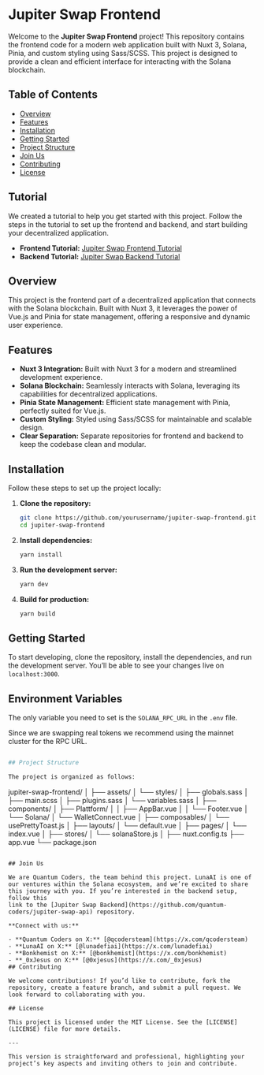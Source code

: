 # Jupiter Swap Frontend

Welcome to the **Jupiter Swap Frontend** project! This repository contains the frontend code for a modern web application built with Nuxt 3, Solana, Pinia, and custom styling using Sass/SCSS. This project is designed to provide a clean and efficient interface for interacting with the Solana blockchain.

## Table of Contents

- [Overview](#overview)
- [Features](#features)
- [Installation](#installation)
- [Getting Started](#getting-started)
- [Project Structure](#project-structure)
- [Join Us](#join-us)
- [Contributing](#contributing)
- [License](#license)

## Tutorial

We created a tutorial to help you get started with this project. Follow the steps in the tutorial to set up the frontend and backend, and start building your decentralized application.

- **Frontend Tutorial:** [Jupiter Swap Frontend Tutorial](https://medium.com/@0xjesus/build-your-solana-swap-dapp-with-vue-js-e363f5956a69)
- **Backend Tutorial:** [Jupiter Swap Backend Tutorial](https://medium.com/@0xjesus/building-a-solana-swap-api-with-node-js-a-comprehensive-guide-55333389c0f6)

## Overview

This project is the frontend part of a decentralized application that connects with the Solana blockchain. Built with Nuxt 3, it leverages the power of Vue.js and Pinia for state management, offering a responsive and dynamic user experience.

## Features

- **Nuxt 3 Integration:** Built with Nuxt 3 for a modern and streamlined development experience.
- **Solana Blockchain:** Seamlessly interacts with Solana, leveraging its capabilities for decentralized applications.
- **Pinia State Management:** Efficient state management with Pinia, perfectly suited for Vue.js.
- **Custom Styling:** Styled using Sass/SCSS for maintainable and scalable design.
- **Clear Separation:** Separate repositories for frontend and backend to keep the codebase clean and modular.

## Installation

Follow these steps to set up the project locally:

1. **Clone the repository:**

   ```bash
   git clone https://github.com/yourusername/jupiter-swap-frontend.git
   cd jupiter-swap-frontend
   ```

2. **Install dependencies:**

   ```bash
   yarn install
   ```

3. **Run the development server:**

   ```bash
   yarn dev
   ```

4. **Build for production:**

   ```bash
   yarn build
   ```

## Getting Started

To start developing, clone the repository, install the dependencies, and run the development server. You’ll be able to see your changes live on `localhost:3000`.

## Environment Variables

The only variable you need to set is the `SOLANA_RPC_URL` in the `.env` file. 

Since we are swapping real tokens we recommend using the mainnet cluster for the RPC URL.

```bash

## Project Structure

The project is organized as follows:

```
jupiter-swap-frontend/
│
├── assets/
│   └── styles/
│       ├── globals.sass
│       ├── main.scss
│       ├── plugins.sass
│       └── variables.sass
│
├── components/
│   ├── Plattform/
│   │   ├── AppBar.vue
│   │   └── Footer.vue
│   └── Solana/
│       └── WalletConnect.vue
│
├── composables/
│   └── usePrettyToast.js
│
├── layouts/
│   └── default.vue
│
├── pages/
│   └── index.vue
│
├── stores/
│   └── solanaStore.js
│
├── nuxt.config.ts
├── app.vue
└── package.json
```

## Join Us

We are Quantum Coders, the team behind this project. LunaAI is one of our ventures within the Solana ecosystem, and we’re excited to share this journey with you. If you’re interested in the backend setup, follow this
link to the [Jupiter Swap Backend](https://github.com/quantum-coders/jupiter-swap-api) repository.

**Connect with us:**

- **Quantum Coders on X:** [@qcodersteam](https://x.com/qcodersteam)
- **LunaAI on X:** [@lunadefiai](https://x.com/lunadefiai)
- **Bonkhemist on X:** [@bonkhemist](https://x.com/bonkhemist)
- **_0xJesus on X:** [@0xjesus](https://x.com/_0xjesus)
## Contributing

We welcome contributions! If you’d like to contribute, fork the repository, create a feature branch, and submit a pull request. We look forward to collaborating with you.

## License

This project is licensed under the MIT License. See the [LICENSE](LICENSE) file for more details.

---

This version is straightforward and professional, highlighting your project’s key aspects and inviting others to join and contribute.
